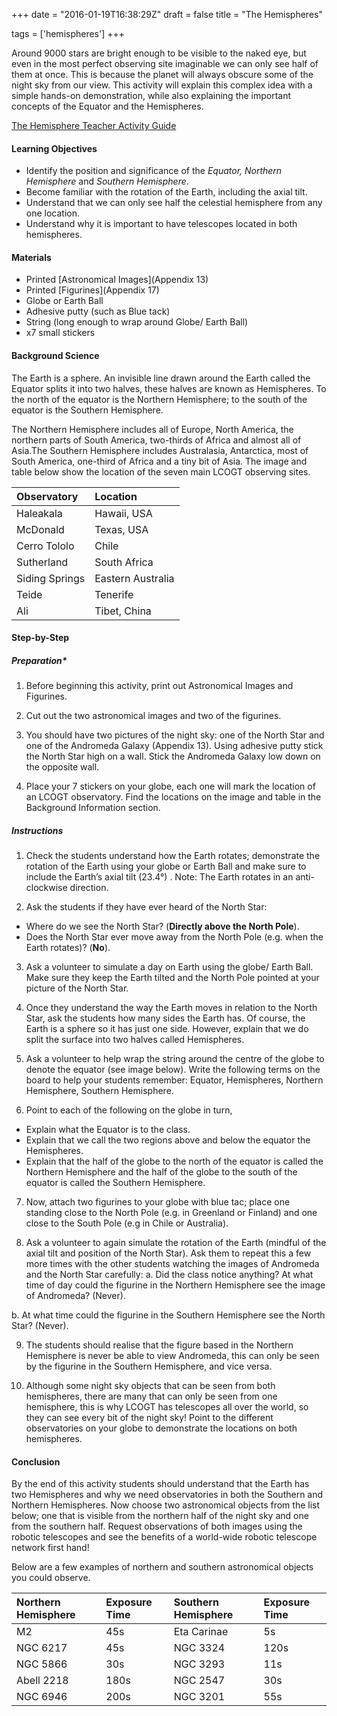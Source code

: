 +++
date = "2016-01-19T16:38:29Z"
draft = false
title = "The Hemispheres"

tags = ['hemispheres']
+++

Around 9000 stars are bright enough to be visible to the naked eye, but even in the most perfect observing site imaginable we can only see half of them at once. This is because the planet will always obscure some of the night sky from our view. This activity will explain this complex idea with a simple hands-on demonstration, while also explaining the important concepts of the Equator and the Hemispheres.

[The Hemisphere Teacher Activity Guide](https://drive.google.com/file/d/0B42a91Be7891Q0dBM200dy0tNlk/view?usp=sharing)

#### Learning Objectives

- Identify the position and significance of the *Equator, Northern Hemisphere* and *Southern Hemisphere*.
- Become familiar with the rotation of the Earth, including the axial tilt.
- Understand that we can only see half the celestial hemisphere from any one location.
- Understand why it is important to have telescopes located in both hemispheres.

#### Materials

- Printed [Astronomical Images](Appendix 13)
- Printed [Figurines](Appendix 17)
- Globe or Earth Ball
- Adhesive putty (such as Blue tack)
- String (long enough to wrap around Globe/ Earth Ball)
- x7 small stickers

#### Background Science

The Earth is a sphere. An invisible line drawn around the Earth called the Equator splits it into two halves, these halves are known as Hemispheres. To the north of the equator is the Northern Hemisphere; to the south of the equator is the Southern Hemisphere.

The Northern Hemisphere includes all of Europe, North America, the northern parts of South America, two-thirds of Africa and almost all of Asia.The Southern Hemisphere includes Australasia, Antarctica, most of South America, one-third of Africa and a tiny bit of Asia. The image and table below show the location of the seven main LCOGT observing sites.

| Observatory    | Location          |
|:---------------|:------------------|
| Haleakala      | Hawaii, USA       |
| McDonald       | Texas, USA        |
| Cerro Tololo   | Chile             |
| Sutherland     | South Africa      |
| Siding Springs | Eastern Australia |
| Teide          | Tenerife          |
| Ali            | Tibet, China      |

#### Step-by-Step

##### Preparation*

1) Before beginning this activity, print out Astronomical Images and Figurines.

2) Cut out the two astronomical images and two of the figurines.

3) You should have two pictures of the night sky: one of the North Star and one of the Andromeda Galaxy (Appendix 13). Using adhesive putty stick the North Star high on a wall. Stick the Andromeda Galaxy low down on the opposite wall.

4) Place your 7 stickers on your globe, each one will mark the location of an LCOGT observatory. Find the locations on the image and table in the Background Information section.

##### Instructions

1) Check the students understand how the Earth rotates; demonstrate the rotation of the Earth using your globe or Earth Ball and make sure to include the Earth’s axial tilt  (23.4°) . Note: The Earth rotates in an anti-clockwise direction.

2) Ask the students if they have ever heard of the North Star:
  - Where do we see the North Star? (**Directly above the North Pole**).
  - Does the North Star ever move away from the North Pole (e.g. when the Earth rotates)? (**No**).

3) Ask a volunteer to simulate a day on Earth using the globe/ Earth Ball. Make sure they keep the Earth tilted and the North Pole pointed at your picture of the North Star.

4) Once they understand the way the Earth moves in relation to the North Star, ask the students how many sides the Earth has. Of course, the Earth is a sphere so it has just one side. However, explain that we do split the surface into two halves called Hemispheres.

5) Ask a volunteer to help wrap the string around the centre of the globe to denote the equator (see image below). Write the following terms on the board to help your students remember: Equator, Hemispheres, Northern Hemisphere, Southern Hemisphere.

6) Point to each of the following on the globe in turn,  
  - Explain what the Equator is to the class.
  - Explain that we call the two regions above and below the equator the Hemispheres.
  - Explain that the half of the globe to the north of the equator is called the Northern Hemisphere and the half of the globe to the south of the equator is called the Southern Hemisphere.

7) Now, attach two figurines to your globe with blue tac; place one standing close to the North Pole (e.g. in Greenland or Finland) and one close to the South Pole (e.g in Chile or Australia).

8) Ask a volunteer to again simulate the rotation of the Earth (mindful of the axial tilt and position of the North Star). Ask them to repeat this a few more times with the other students watching the images of Andromeda and the North Star carefully:
  a. Did the class notice anything? At what time of day could the figurine in the Northern Hemisphere see the image of Andromeda? (Never).

  b. At what time could the figurine in the Southern Hemisphere see the North Star? (Never).

9) The students should realise that the figure based in the Northern Hemisphere is never be able to view Andromeda, this can only be seen by the figurine in the Southern Hemisphere, and vice versa.

10) Although some night sky objects that can be seen from both hemispheres, there are many that can only be seen from one hemisphere, this is why LCOGT has telescopes all over the world, so they can see every bit of the night sky! Point to the different observatories on your globe to demonstrate the locations on both hemispheres.

#### Conclusion

By the end of this activity students should understand that the Earth has two Hemispheres and why we need observatories in both the Southern and Northern Hemispheres. Now choose two astronomical objects from the list below; one that is visible from the northern half of the night sky and one from the southern half. Request observations of both images using the robotic telescopes and see the benefits of a world-wide robotic telescope network first hand!

Below are a few examples of northern and southern astronomical objects you could observe.


| Northern Hemisphere | Exposure Time | Southern Hemisphere | Exposure Time |
|:--------------------|:--------------|:--------------------|:--------------|
| M2                  | 45s           | Eta Carinae         | 5s            |
| NGC 6217            | 45s           | NGC 3324            | 120s          |
| NGC 5866            | 30s           | NGC 3293            | 11s           |
| Abell 2218          | 180s          | NGC 2547            | 30s           |
| NGC 6946            | 200s          | NGC 3201            | 55s           |
